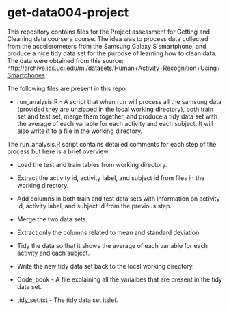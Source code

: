get-data004-project
===================


This repository contains files for the Project assessment for Getting and Cleaning data coursera course.
The idea was to process data collected from the accelerometers from the Samsung Galaxy S smartphone, and produce a nice tidy data set for the purpose of learning how to clean data. The data were obtained from this source: http://archive.ics.uci.edu/ml/datasets/Human+Activity+Recognition+Using+Smartphones

The following files are present in this repo:

* run_analysis.R - A script that when run will process all the samsung data (provided they are unzipped in the local working directory), both train set and test set, merge them together, and produce a tidy data set with the average of each variable for each activity and each subject. It will also write it to a file in the working directory.

 The run_analysis.R script contains detailed comments for each step of the process but here is a brief overview:
  * Load the test and train tables from working directory.
  * Extract the activity id, activity label, and subject id from files in the working directory.
  * Add columns in both train and test data sets with information on activity id, activity label, and subject id from the previous step.
  * Merge the two data sets.
  * Extract only the columns related to mean and standard deviation.
  * Tidy the data so that it shows the average of each variable for each activity and each subject.
  * Write the new tidy data set back to the local working directory.

* Code_book - A file explaining all the varialbes that are present in the tidy data set.

* tidy_set.txt - The tidy data set itslef.
